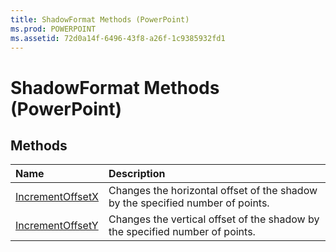 ```yaml
---
title: ShadowFormat Methods (PowerPoint)
ms.prod: POWERPOINT
ms.assetid: 72d0a14f-6496-43f8-a26f-1c9385932fd1
---
```



# ShadowFormat Methods (PowerPoint)

## Methods



|**Name**|**Description**|
|:-----|:-----|
|[IncrementOffsetX](shadowformat-incrementoffsetx-method-powerpoint.md)|Changes the horizontal offset of the shadow by the specified number of points. |
|[IncrementOffsetY](shadowformat-incrementoffsety-method-powerpoint.md)|Changes the vertical offset of the shadow by the specified number of points. |

